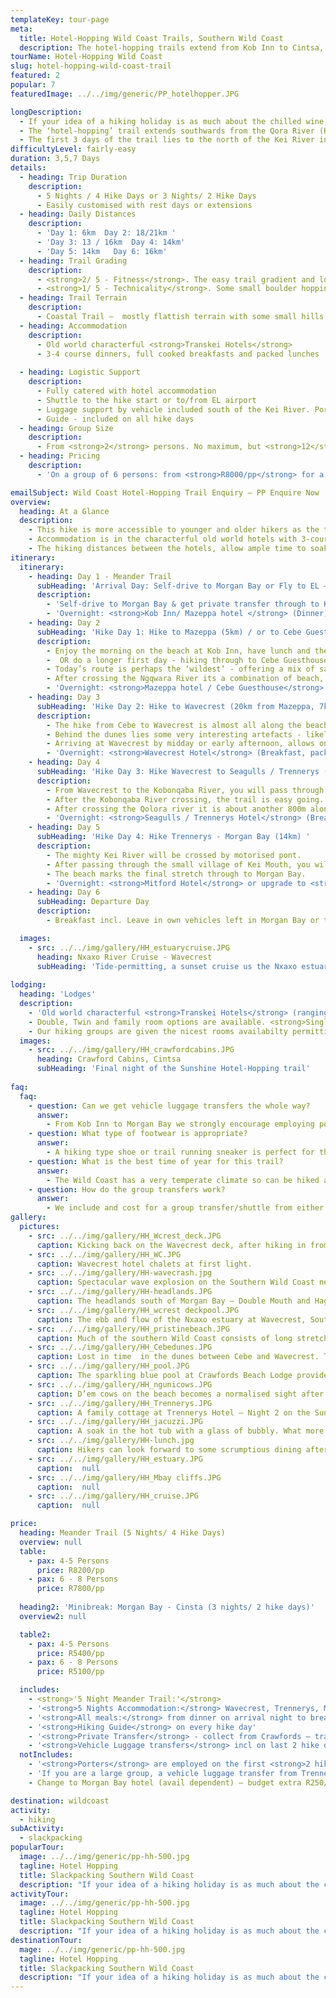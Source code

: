 ```yaml
---
templateKey: tour-page
meta:
  title: Hotel-Hopping Wild Coast Trails, Southern Wild Coast
  description: The hotel-hopping trails extend from Kob Inn to Cintsa, with 3 and 5 night trail options – the Meander, Sunshine and Minibreak. Fully catered and guided with transfers to the start. Porters can be employed north of the Kei and vehicle luggage transfers are offered from Morgan Bay.    
tourName: Hotel-Hopping Wild Coast
slug: hotel-hopping-wild-coast-trail
featured: 2
popular: 7
featuredImage: ../../img/generic/PP_hotelhopper.JPG

longDescription:
  - If your idea of a hiking holiday is as much about the chilled wine, a comfy bed and a seafood dinner, then the Lower Wild Coast Hotel-Hopper is your trail.
  - The ‘hotel-hopping’ trail extends southwards from the Qora River (Kob Inn) in the north, down to the small town of Cintsa in the south. The full trail is 6 days in duration, but we offer 3 main trails which cover this stretch - two 5 night/ 4 day hikes (the Meander & Sunshine Trail) and a shorter 3 night/ 2 hike day Minibreak trail which runs from Morgan Bay to Chintsa. Our trails can be adapted as much as your leave and budget allows.
  - The first 3 days of the trail lies to the north of the Kei River in what was formerly known as the Transkei, while the last section extends along the Eastern Cape's <em>Jikeleza</em> Coastal route, north of East London.
difficultyLevel: fairly-easy
duration: 3,5,7 Days
details:
  - heading: Trip Duration
    description:
      - 5 Nights / 4 Hike Days or 3 Nights/ 2 Hike Days
      - Easily customised with rest days or extensions
  - heading: Daily Distances
    description:
      - 'Day 1: 6km  Day 2: 18/21km '
      - 'Day 3: 13 / 16km  Day 4: 14km'
      - 'Day 5: 14km   Day 6: 16km'
  - heading: Trail Grading
    description:
      - <strong>2/ 5 - Fitness</strong>. The easy trail gradient and long beach sections make this a good trail for people of moderate fitness or older/younger hikers. 
      - <strong>1/ 5 - Technicality</strong>. Some small boulder hopping on rocky beach sections but no scrambling or sheer sections.
  - heading: Trail Terrain
    description:
      - Coastal Trail –  mostly flattish terrain with some small hills, long stretches of pristine beaches, secluded bays, and beautiful estuaries
  - heading: Accommodation
    description:
      - Old world characterful <strong>Transkei Hotels</strong> 
      - 3-4 course dinners, full cooked breakfasts and packed lunches  provided
  
  - heading: Logistic Support
    description:
      - Fully catered with hotel accommodation
      - Shuttle to the hike start or to/from EL airport
      - Luggage support by vehicle included south of the Kei River. Porters arranged north of the Kei.
      - Guide - included on all hike days 
  - heading: Group Size
    description:
      - From <strong>2</strong> persons. No maximum, but <strong>12</strong> persons / per transfer vehicle.
  - heading: Pricing
    description:
      - 'On a group of 6 persons: from <strong>R8000/pp</strong> for a 5 night/4 day hike'

emailSubject: Wild Coast Hotel-Hopping Trail Enquiry – PP Enquire Now
overview:
  heading: At a Glance
  description:
    - This hike is more accessible to younger and older hikers as the terrain flattens out (fewer hills) with paths running close to the beach, or along wide flat beaches. 
    - Accommodation is in the characterful old world hotels with 3-course dinners (often fresh line fish and seafood if you time it right), a cooked breakfast to start your day, and a packed lunch to munch-on out on the trail. Porters can be arranged north of the Kei to take your backpack from hotel to hotel, whilst vehicle luggage transfers are possible south of Morgan’s Bay. You can therefore hike burden-free, though you need pack little more than your clothes and trail shoes on this slackpacker.
    - The hiking distances between the hotels, allow ample time to soak in the atmosphere, take a swim and a leisurely lunch along way - arriving at the next hotel by mid-afternoon. Hikers have the option of flying in / out of East London, or driving their car to the start / finish of the trail, and we'll arrange a shuttle to the other end.
itinerary:
  itinerary:
    - heading: Day 1 - Meander Trail
      subHeading: 'Arrival Day: Self-drive to Morgan Bay or Fly to EL – transfer to Kob Inn or Mazeppa'
      description:
        - 'Self-drive to Morgan Bay & get private transfer through to Kob Inn OR transfer from East London airport (approx. 3hrs).'
        - 'Overnight: <strong>Kob Inn/ Mazeppa hotel </strong> (Dinner)'
    - heading: Day 2
      subHeading: 'Hike Day 1: Hike to Mazeppa (5km) / or to Cebe Guesthouse (19km from Kob Inn)'
      description:
        - Enjoy the morning on the beach at Kob Inn, have lunch and then take an afternoon stroll to Mazeppa.
        -  OR do a longer first day - hiking through to Cebe Guesthouse (19km from Kob Inn, 14.5km from Mazeppa)
        - Today’s route is perhaps the ‘wildest’ - offering a mix of sandy beaches flanked by rippled dunes one side and flat-shelved wave-cut rocks on the other; and grassy banks that pass natural springs and indigenous forests alive with birds and insects.
        - After crossing the Ngqwara River its a combination of beach, flat rocky shelves and grassy tracks before reaching the beautiful Cebe River Mouth. Flanked on both sides with thick indigenous forest, this river mouth is a truly a wild and special spot. 
        - 'Overnight: <strong>Mazeppa hotel / Cebe Guesthouse</strong> (Breakfast, packed lunch & Dinner)'
    - heading: Day 3
      subHeading: 'Hike Day 2: Hike to Wavecrest (20km from Mazeppa, 7km from Cebe)'
      description:
        - The hike from Cebe to Wavecrest is almost all along the beach, passing the beautiful Bowkers Bay and around Sandy's point.
        - Behind the dunes lies some very interesting artefacts - likely meteoritic in origin.
        - Arriving at Wavecrest by midday or early afternoon, allows one to exlore this beautiful estuary. Canoes are available from the hotel or - tide-permitting - enjoy a boozy sunset cruise up the estuary.
        - 'Overnight: <strong>Wavecrest Hotel</strong> (Breakfast, packed lunch & Dinner)'
    - heading: Day 4
      subHeading: 'Hike Day 3: Hike Wavecrest to Seagulls / Trennerys (13.5km) '
      description:
        - From Wavecrest to the Kobonqaba River, you will pass through a lovely section of indigenous forest.
        - After the Kobonqaba River crossing, the trail is easy going. Look out for the last remains of the Jacaranda Shipwreck – a Greek Freighter that was wrecked in 1971 on a voyage from East London to Durban. 
        - After crossing the Qolora river it is about another 800m along the beach to Seagulls hotel, or Trennerys, located on the estuary. 
        - 'Overnight: <strong>Seagulls / Trennerys Hotel</strong> (Breakfast, packed lunch & Dinner)'
    - heading: Day 5
      subHeading: 'Hike Day 4: Hike Trennerys - Morgan Bay (14km) '
      description:
        - The mighty Kei River will be crossed by motorised pont.
        - After passing through the small village of Kei Mouth, you will head in the direction of the lighthouse and then back down to the rocky coast.
        - The beach marks the final stretch through to Morgan Bay.
        - 'Overnight: <strong>Mitford Hotel</strong> or upgrade to <strong>Morgan bay hotel</strong> avail permitting (Breakfast, packed lunch & Dinner)'     
    - heading: Day 6
      subHeading: Departure Day
      description:
        - Breakfast incl. Leave in own vehicles left in Morgan Bay or transfer provided back to EL airport.     

  images:
    - src: ../../img/gallery/HH_estuarycruise.JPG
      heading: Nxaxo River Cruise - Wavecrest
      subHeading: 'Tide-permitting, a sunset cruise us the Nxaxo estuary, offers the perfect tonic to the end of good days hike.'
    
lodging:
  heading: 'Lodges'
  description:
    - 'Old world characterful <strong>Transkei Hotels</strong> (ranging from 3-4 Star): 3-4 course dinners, full cooked breakfasts and packed lunches all provided.'
    - Double, Twin and family room options are available. <strong>Single supplement</strong> will apply if you specifically request your own room.
    - Our hiking groups are given the nicest rooms availabilty permitting, but there are upgrade options available at some of the hotels - on request.   
  images:
    - src: ../../img/gallery/HH_crawfordcabins.JPG
      heading: Crawford Cabins, Cintsa
      subHeading: 'Final night of the Sunshine Hotel-Hopping trail'
    
faq:
  faq:
    - question: Can we get vehicle luggage transfers the whole way?
      answer:
        - From Kob Inn to Morgan Bay we strongly encourage employing porters for the local income earning opportunity it provides. From Morgan Bay to Cintsa, vehicle luggage transfers are included in your tour price. Porters need to be pre-arranged with us but they get paid directly.
    - question: What type of footwear is appropriate?
      answer: 
        - A hiking type shoe or trail running sneaker is perfect for this trail.
    - question: What is the best time of year for this trail?
      answer:
        - The Wild Coast has a very temperate climate so can be hiked all year round, but from about March through to November tend to be more stable months with less rainfall. If possible, it is best to try avoid the busy school holiday periods. Peak period rates will apply during Dec/ Jan holidays. Winter months offer a wonderful and stable climate for hiking and the annual sardine run brings with it game fish, schools of dolphin, and pelagic birds - a great time to hike along this coastline.
    - question: How do the group transfers work?
      answer:
        - We include and cost for a group transfer/shuttle from either the end point of the hike to the start (usually done at the beginning so you hike back to your vehicle) OR return airport transfers (to/from East London airport). Groups need to co-ordinate their flight arrival times. On larger groups, it is possible to do multiple transfers but you will pay for the additional transfers required. It is also possible to collect some of the group from the airport and the rest from the hike end-point, but  additional 'detour' charges will apply.
gallery:
  pictures:
    - src: ../../img/gallery/HH_Wcrest_deck.JPG
      caption: Kicking back on the Wavecrest deck, after hiking in from Mazeppa.
    - src: ../../img/gallery/HH_WC.JPG
      caption: Wavecrest hotel chalets at first light.
    - src: ../../img/gallery/HH-wavecrash.jpg
      caption: Spectacular wave explosion on the Southern Wild Coast near Haga Haga
    - src: ../../img/gallery/HH-headlands.JPG
      caption: The headlands south of Morgan Bay – Double Mouth and Haga Haga lie beyond.
    - src: ../../img/gallery/HH_wcrest deckpool.JPG
      caption: The ebb and flow of the Nxaxo estuary at Wavecrest, Southern Wild Coast.
    - src: ../../img/gallery/HH_pristinebeach.JPG
      caption: Much of the southern Wild Coast consists of long stretches of beach – perfect for breaking out a gallop or easy walking especially on an outgoing tide.
    - src: ../../img/gallery/HH_Cebedunes.JPG
      caption: Lost in time  in the dunes between Cebe and Wavecrest. There are also some most interesting geological finds here.
    - src: ../../img/gallery/HH_pool.JPG
      caption: The sparkling blue pool at Crawfords Beach Lodge provides just the medicine for weary limbs
    - src: ../../img/gallery/HH_ngunicows.JPG
      caption: D’em cows on the beach becomes a normalised sight after a few days on the Lower Wild Coast Hotel-Hopping trail
    - src: ../../img/gallery/HH_Trennerys.JPG
      caption: A family cottage at Trennerys Hotel – Night 2 on the Sunshine Hotel-Hopping Trail. 
    - src: ../../img/gallery/HH_jacuzzi.JPG
      caption: A soak in the hot tub with a glass of bubbly. What more could a girl want.      
    - src: ../../img/gallery/HH-lunch.jpg
      caption: Hikers can look forward to some scrumptious dining after a day on the trail. Open air dining.
    - src: ../../img/gallery/HH_estuary.JPG
      caption:  null
    - src: ../../img/gallery/HH_Mbay cliffs.JPG
      caption:  null 
    - src: ../../img/gallery/HH_cruise.JPG
      caption:  null  

price:
  heading: Meander Trail (5 Nights/ 4 Hike Days)
  overview: null    
  table:
    - pax: 4-5 Persons
      price: R8200/pp
    - pax: 6 - 8 Persons
      price: R7800/pp
    
  heading2: 'Minibreak: Morgan Bay - Cinsta (3 nights/ 2 hike days)'
  overview2: null

  table2: 
    - pax: 4-5 Persons
      price: R5400/pp
    - pax: 6 - 8 Persons
      price: R5100/pp  

  includes:
    - <strong>'5 Night Meander Trail:'</strong>
    - '<strong>5 Nights Accommodation:</strong> Wavecrest, Trennerys, Mitford Lodge, Haga Haga & Crawfords'
    - '<strong>All meals:</strong> from dinner on arrival night to breakfast on departure day (5 Breakfasts, 4 Packed Lunches and 5 Dinners).'
    - '<strong>Hiking Guide</strong> on every hike day'
    - '<strong>Private Transfer</strong> - collect from Crawfords – transfer to Wavecrest (for self-drives) OR return airport transfers if flying into/out of East London'   
    - '<strong>Vehicle Luggage transfers</strong> incl on last 2 hike days: Morgan Bay to Haga & Haga to Crawfords'
  notIncludes: 
    - '<strong>Porters</strong> are employed on the first <strong>2 hikes day</strong>. We must pre-book the porters, but porters are paid directly – budget  R200 - R250/porter/per day'
    - 'If you are a large group, a vehicle luggage transfer from Trennerys - Morgan Bay - R1100/transfer.'
    - Change to Morgan Bay hotel (avail dependent) – budget extra R250/pp

destination: wildcoast
activity:
  - hiking
subActivity:
  - slackpacking
popularTour:
  image: ../../img/generic/pp-hh-500.jpg
  tagline: Hotel Hopping
  title: Slackpacking Southern Wild Coast
  description: "If your idea of a hiking holiday is as much about the chilled wine, comfy bed and seafood dinner, then look no further than the Lower Wild Coast Hotel-Hopping trails. Starting at Kob Inn and finishing at Cintsa, we have 3-7 night options."
activityTour:
  image: ../../img/generic/pp-hh-500.jpg
  tagline: Hotel Hopping
  title: Slackpacking Southern Wild Coast
  description: "If your idea of a hiking holiday is as much about the chilled wine, comfy bed and seafood dinner, then look no further than the Lower Wild Coast Hotel-Hopping trails. Starting at Kob Inn and finishing at Cintsa, we have 3-7 night options."
destinationTour:
  mage: ../../img/generic/pp-hh-500.jpg
  tagline: Hotel Hopping
  title: Slackpacking Southern Wild Coast
  description: "If your idea of a hiking holiday is as much about the chilled wine, comfy bed and seafood dinner, then look no further than the Lower Wild Coast Hotel-Hopping trails. Starting at Kob Inn and finishing at Cintsa, we have 3-7 night options."
---
```

